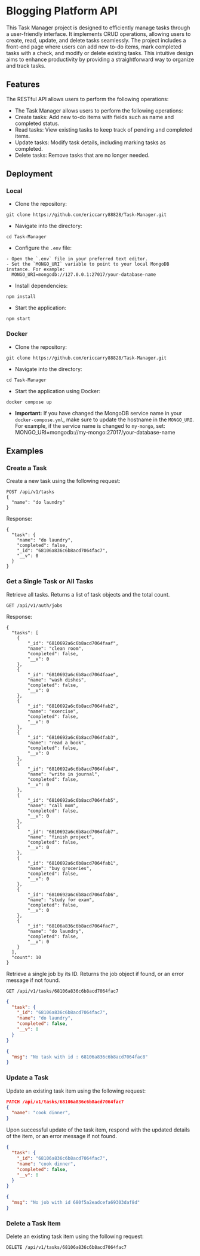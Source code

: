 # Blogging Platform API
This Task Manager project is designed to efficiently manage tasks through a user-friendly interface. It implements CRUD operations, allowing users to create, read, update, and delete tasks seamlessly. The project includes a front-end page where users can add new to-do items, mark completed tasks with a check, and modify or delete existing tasks. This intuitive design aims to enhance productivity by providing a straightforward way to organize and track tasks.

## Features
The RESTful API allows users to perform the following operations:
- The Task Manager allows users to perform the following operations:
- Create tasks: Add new to-do items with fields such as name and completed status.
- Read tasks: View existing tasks to keep track of pending and completed items.
- Update tasks: Modify task details, including marking tasks as completed.
- Delete tasks: Remove tasks that are no longer needed.

## Deployment
### Local
 - Clone the repository:
 ```
git clone https://github.com/ericcarry88828/Task-Manager.git
```
- Navigate into the directory:
```
cd Task-Manager
```
- Configure the `.env` file:
```
- Open the `.env` file in your preferred text editor.
- Set the `MONGO_URI` variable to point to your local MongoDB instance. For example:
  MONGO_URI=mongodb://127.0.0.1:27017/your-database-name
```
- Install dependencies:
```
npm install
```
- Start the application:
```
npm start
```

### Docker
 - Clone the repository:
```
git clone https://github.com/ericcarry88828/Task-Manager.git
```
- Navigate into the directory:
```
cd Task-Manager
```
- Start the application using Docker:
```
docker compose up
```

- **Important:** If you have changed the MongoDB service name in your `docker-compose.yml`, make sure to update the hostname in the `MONGO_URI`. For example, if the service name is changed to `my-mongo`, set:
    MONGO_URI=mongodb://my-mongo:27017/your-database-name


## Examples
### Create a Task
Create a new task using the following request:

```josn
POST /api/v1/tasks
{
  "name": "do laundry"
}
```
Response:
```josn
{
  "task": {
    "name": "do laundry",
    "completed": false,
    "_id": "68106a836c6b8acd7064fac7",
    "__v": 0
  }
}
```

### Get a Single Task or All Tasks
Retrieve all tasks. Returns a list of task objects and the total count.

```
GET /api/v1/auth/jobs
```
Response:
```josn
{
  "tasks": [
    {
        "_id": "6810692a6c6b8acd7064faaf",
        "name": "clean room",
        "completed": false,
        "__v": 0
    },
    {
        "_id": "6810692a6c6b8acd7064faae",
        "name": "wash dishes",
        "completed": false,
        "__v": 0
    },
    {
        "_id": "6810692a6c6b8acd7064fab2",
        "name": "exercise",
        "completed": false,
        "__v": 0
    },
    {
        "_id": "6810692a6c6b8acd7064fab3",
        "name": "read a book",
        "completed": false,
        "__v": 0
    },
    {
        "_id": "6810692a6c6b8acd7064fab4",
        "name": "write in journal",
        "completed": false,
        "__v": 0
    },
    {
        "_id": "6810692a6c6b8acd7064fab5",
        "name": "call mom",
        "completed": false,
        "__v": 0
    },
    {
        "_id": "6810692a6c6b8acd7064fab7",
        "name": "finish project",
        "completed": false,
        "__v": 0
    },
    {
        "_id": "6810692a6c6b8acd7064fab1",
        "name": "buy groceries",
        "completed": false,
        "__v": 0
    },
    {
        "_id": "6810692a6c6b8acd7064fab6",
        "name": "study for exam",
        "completed": false,
        "__v": 0
    },
    {
        "_id": "68106a836c6b8acd7064fac7",
        "name": "do laundry",
        "completed": false,
        "__v": 0
    }
  ],
  "count": 10
}
```

Retrieve a single job by its ID. Returns the job object if found, or an error message if not found.
```
GET /api/v1/tasks/68106a836c6b8acd7064fac7
```
```json
{
  "task": {
    "_id": "68106a836c6b8acd7064fac7",
    "name": "do laundry",
    "completed": false,
    "__v": 0
  }
}
```

```json
{
  "msg": "No task with id : 68106a836c6b8acd7064fac8"
}
```

### Update a Task
Update an existing task item using the following request:

```json
PATCH /api/v1/tasks/68106a836c6b8acd7064fac7
{
  "name": "cook dinner",
}
```

Upon successful update of the task item, respond with the updated details of the item, or an error message if not found.

```json
{
  "task": {
    "_id": "68106a836c6b8acd7064fac7",
    "name": "cook dinner",
    "completed": false,
    "__v": 0
  }
}
```

```json
{
  "msg": "No job with id 680f5a2eadcefa69303daf8d"
}
```

### Delete a Task Item
Delete an existing task item using the following request:
```
DELETE /api/v1/tasks/68106a836c6b8acd7064fac7
```